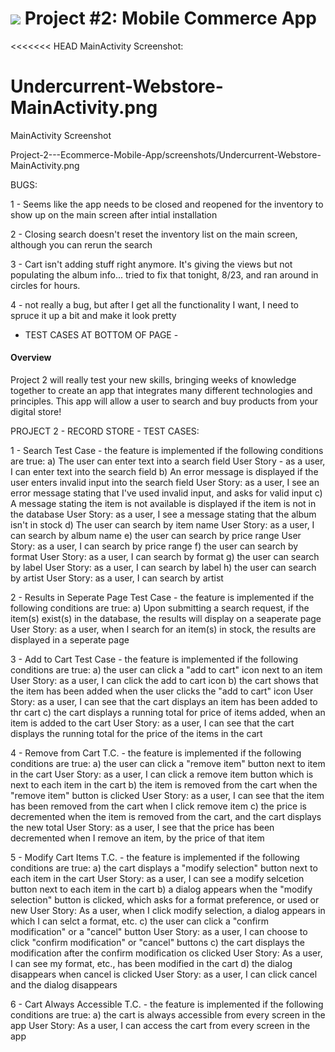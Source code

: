 # ![](https://ga-dash.s3.amazonaws.com/production/assets/logo-9f88ae6c9c3871690e33280fcf557f33.png) Project #2: Mobile Commerce App

<<<<<<< HEAD
MainActivity Screenshot:

Undercurrent-Webstore-MainActivity.png
=======
MainActivity Screenshot


Project-2---Ecommerce-Mobile-App/screenshots/Undercurrent-Webstore-MainActivity.png

BUGS:

1 - Seems like the app needs to be closed and reopened for the inventory to show up on the main screen after intial installation

2 - Closing search doesn't reset the inventory list on the main screen, although you can rerun the search

3 - Cart isn't adding stuff right anymore. It's giving the views but not populating the album info... tried to fix that tonight, 8/23, and ran around in circles for hours. 

4 - not really a bug, but after I get all the functionality I want, I need to spruce it up a bit and make it look pretty

- TEST CASES AT BOTTOM OF PAGE - 

#### Overview

Project 2 will really test your new skills, bringing weeks of knowledge together to create an app that integrates many different technologies and principles. This app will allow a user to search and buy products from your digital store!


PROJECT 2 - RECORD STORE - TEST CASES:

1 - Search Test Case - the feature is implemented if the following conditions are true:
	a) The user can enter text into a search field
		User Story - as a user, I can enter text into the search field
	b) An error message is displayed if the user enters invalid input into the search field
		User Story: as a user, I see an error message stating that I've used invalid input, and asks for valid input
	c) A message stating the item is not available is displayed if the item is not in the database
		User Story: as a user, I see a message stating that the album isn't in stock
	d) The user can search by item name
		User Story: as a user, I can search by album name
	e) the user can search by price range
		User Story: as a user, I can search by price range
	f) the user can search by format
		User Story: as a user, I can search by format
	g) the user can search by label
		User Story: as a user, I can search by label
	h) the user can search by artist
		User Story: as a user, I can search by artist 

2 - Results in Seperate Page Test Case  - the feature is implemented if the following conditions are true:
	a) Upon submitting a search request, if the item(s) exist(s) in the database, the results will display on a seaperate page
		User Story: as a user, when I search for an item(s) in stock, the results are displayed in a seperate page

3 - Add to Cart Test Case  - the feature is implemented if the following conditions are true:
	a) the user can click a "add to cart" icon next to an item
		User Story: as a user, I can click the add to cart icon
	b) the cart shows that the item has been added when the user clicks the "add to cart" icon
		User Story: as a user, I can see that the cart displays an item has been added to thr cart
	c) the cart displays a running total for price of items added, when an item is added to the cart
		User Story: as a user, I can see that the cart displays the running total for the price of the items in the cart 

4 - Remove from Cart T.C.  - the feature is implemented if the following conditions are true:
	a) the user can click a "remove item" button next to item in the cart
		User Story: as a user, I can click a remove item button which is next to each item in the cart
	b) the item is removed from the cart when the "remove item" button is clicked
		User Story: as a user, I can see that the item has been removed from the cart when I click remove item
	c) the price is decremented when the item is removed from the cart, and the cart displays the new total
		User Story: as a user, I see that the price has been decremented when I remove an item, by the price of that item

5 - Modify Cart Items T.C.  - the feature is implemented if the following conditions are true:
	a) the cart displays a "modify selection" button next to each item in the cart
		User Story: as a user, I can see a modify selcetion button next to each item in the cart
	b) a dialog appears when the "modify selection" button is clicked, which asks for a format preference, or used or new
		User Story: As a user, when I click modify selection, a dialog appears in which I can selct a format, etc.
	c) the user can click a "confirm modification" or a "cancel" button
		User Story: as a user, I can choose to click "confirm modification" or "cancel" buttons 
	c) the cart displays the modification after the confirm modification os clicked
		User Story: As a user, I can see my format, etc., has been modified in the cart
	d) the dialog disappears when cancel is clicked
		User Story: as a user, I can click cancel and the dialog disappears

6 - Cart Always Accessible T.C.  - the feature is implemented if the following conditions are true:
	a) the cart is always accessible from every screen in the app
		User Story: As a user, I can access the cart from every screen in the app

